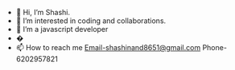 - 👋 Hi, I’m Shashi.
- 👀 I’m interested in coding and collaborations.
- 🌱 I’m a javascript developer 
- �
- 📫 How to reach me Email-shashinand8651@gmail.com Phone-6202957821

<!---
Hypedkratos/Hypedkratos is a ✨ special ✨ repository because its `README.md` (this file) appears on your GitHub profile.
You can click the Preview link to take a look at your changes.
--->
